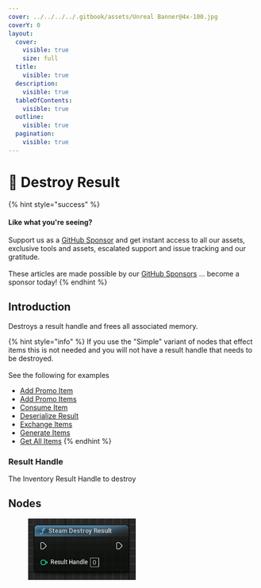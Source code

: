 ```yaml
---
cover: ../../../../.gitbook/assets/Unreal Banner@4x-100.jpg
coverY: 0
layout:
  cover:
    visible: true
    size: full
  title:
    visible: true
  description:
    visible: true
  tableOfContents:
    visible: true
  outline:
    visible: true
  pagination:
    visible: true
---
```


# 🔵 Destroy Result

{% hint style="success" %}
#### Like what you're seeing?

Support us as a [GitHub Sponsor](../../../../become-a-sponsor/) and get instant access to all our assets, exclusive tools and assets, escalated support and issue tracking and our gratitude.\
\
These articles are made possible by our [GitHub Sponsors](../../../../become-a-sponsor/) ... become a sponsor today!
{% endhint %}

## Introduction

Destroys a result handle and frees all associated memory.

{% hint style="info" %}
If you use the "Simple" variant of nodes that effect items this is not needed and you will not have a result handle that needs to be destroyed.\
\
See the following for examples

* [Add Promo Item](add-promo-item.md)
* [Add Promo Items](add-promo-items.md)
* [Consume Item](consume-item.md)
* [Deserialize Result](deserialize-result.md)
* [Exchange Items](exchange-items.md)
* [Generate Items](generate-items.md)
* [Get All Items](get-all-items.md)
{% endhint %}

### Result Handle

The Inventory Result Handle to destroy

## Nodes

<figure><img src="../../../../.gitbook/assets/image (10) (1) (1) (1) (1) (1).png" alt=""><figcaption></figcaption></figure>
